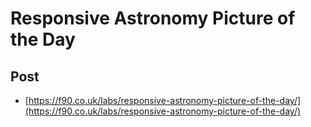 # Responsive Astronomy Picture of the Day

## Post

 - [https://f90.co.uk/labs/responsive-astronomy-picture-of-the-day/](https://f90.co.uk/labs/responsive-astronomy-picture-of-the-day/)
